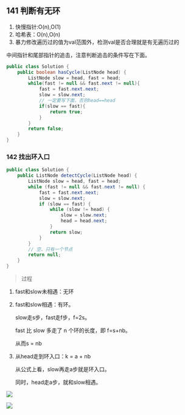 



## 141 判断有无环

1. 快慢指针:O(n),O(1)
2. 哈希表：O(n),O(n)
3. 暴力修改遍历过的值为val范围外，检测val是否合理就是有无遍历过的

中间指针和尾部指针的追击，注意判断追击的条件写在下面。
```java
public class Solution {
    public boolean hasCycle(ListNode head) {
        ListNode slow = head, fast = head;
        while(fast != null && fast.next != null){
            fast = fast.next.next;
            slow = slow.next;
            // 一定要写下面，否则head==head
            if(slow == fast){
                return true;
            }
        }
        return false;
    }
}
```

### 142 找出环入口

```java
public class Solution {
    public ListNode detectCycle(ListNode head) {
        ListNode slow = head, fast = head;
        while (fast != null && fast.next != null) {
            fast = fast.next.next;
            slow = slow.next;
            if (slow == fast) {
                while (slow != head) {
                    slow = slow.next;
                    head = head.next;
                }
                return slow;
            }
        }
        // 空、只有一个节点
        return null;
    }
}
```

> 过程

1. fast和slow未相遇：无环
   
2. fast和slow相遇：有环。
    
    slow走s步，fast走f步，f=2s。

    fast 比 slow 多走了 n 个环的长度，即 f=s+nb。

    从而s = nb

3. 从head走到环入口：k = a + nb

    从公式上看，slow再走a步就是环入口。

    同时，head走a步，就和slow相遇。


![](https://pic.leetcode-cn.com/9a319387f7fe8d3c3acb9d6bc0bc9f7471ccff6699115db724a99d2acb7b68ca-Picture6.png)

![](https://pic.leetcode-cn.com/f31767986757b751bfec07f824714044611b4a54bf8e794b2f4684a175dde044-Picture11.png)
